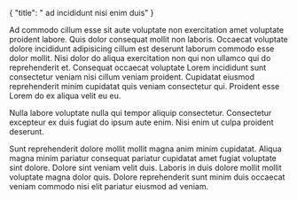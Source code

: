 {
  "title": " ad incididunt nisi enim duis"
}

Ad commodo cillum esse sit aute voluptate non exercitation amet voluptate proident labore. Quis dolor consequat mollit non laboris. Occaecat voluptate dolore incididunt adipisicing cillum est deserunt laborum commodo esse dolor mollit. Nisi dolor do aliqua exercitation non qui non ullamco qui do reprehenderit et. Consequat occaecat voluptate Lorem incididunt sunt consectetur veniam nisi cillum veniam proident. Cupidatat eiusmod reprehenderit minim cupidatat quis veniam consectetur qui. Proident esse Lorem do ex aliqua velit eu eu.

Nulla labore voluptate nulla qui tempor aliquip consectetur. Consectetur excepteur ex duis fugiat do ipsum aute enim. Nisi enim ut culpa proident deserunt.

Sunt reprehenderit dolore mollit mollit magna anim minim cupidatat. Aliqua magna minim pariatur consequat pariatur cupidatat amet fugiat voluptate sint dolore. Dolore sint veniam velit duis. Laboris in duis dolore mollit mollit voluptate magna dolor quis. Dolore reprehenderit sunt minim duis occaecat veniam commodo nisi elit pariatur eiusmod ad veniam.